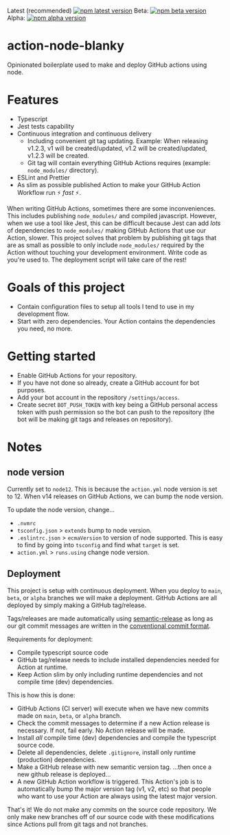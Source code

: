 Latest (recommended) [![npm latest version](https://img.shields.io/npm/v/levibostian/action-node-blanky/latest.svg)](https://www.npmjs.com/package/levibostian/action-node-blanky)
Beta: [![npm beta version](https://img.shields.io/npm/v/levibostian/action-node-blanky/beta.svg)](https://www.npmjs.com/package/levibostian/action-node-blanky)
Alpha: [![npm alpha version](https://img.shields.io/npm/v/levibostian/action-node-blanky/alpha.svg)](https://www.npmjs.com/package/levibostian/action-node-blanky)

# action-node-blanky

Opinionated boilerplate used to make and deploy GitHub actions using node.

# Features

- Typescript
- Jest tests capability
- Continuous integration and continuous delivery
  - Including convenient git tag updating. Example: When releasing v1.2.3, v1 will be created/updated, v1.2 will be created/updated, v1.2.3 will be created.
  - Git tag will contain everything GitHub Actions requires (example: `node_modules/` directory).
- ESLint and Prettier
- As slim as possible published Action to make your GitHub Action Workflow run ⚡ _fast_ ⚡.

When writing GitHub Actions, sometimes there are some inconveniences. This includes publishing `node_modules/` and compiled javascript. However, when we use a tool like Jest, this can be difficult because Jest can add _lots_ of dependencies to `node_modules/` making GitHub Actions that use our Action, slower. This project solves that problem by publishing git tags that are as small as possible to only include `node_modules/` required by the Action without touching your development environment. Write code as you're used to. The deployment script will take care of the rest!

# Goals of this project

- Contain configuration files to setup all tools I tend to use in my development flow.
- Start with zero dependencies. Your Action contains the dependencies you need, no more.

# Getting started

- Enable GitHub Actions for your repository.
- If you have not done so already, create a GitHub account for bot purposes.
- Add your bot account in the repository `/settings/access`.
- Create secret `BOT_PUSH_TOKEN` with key being a GitHub personal access token with push permission so the bot can push to the repository (the bot will be making git tags and releases on repository).

# Notes

## node version

Currently set to `node12`. This is because the `action.yml` node version is set to 12. When v14 releases on GitHub Actions, we can bump the node version.

To update the node version, change...

- `.nvmrc`
- `tsconfig.json` > `extends` bump to node version.
- `.eslintrc.json` > `ecmaVersion` to version of node supported. This is easy to find by going into `tsconfig` and find what `target` is set.
- `action.yml` > `runs.using` change node version.

## Deployment

This project is setup with continuous deployment. When you deploy to `main`, `beta`, or `alpha` branches we will make a deployment. GitHub Actions are all deployed by simply making a GitHub tag/release.

Tags/releases are made automatically using [semantic-release](https://github.com/semantic-release/semantic-release) as long as our git commit messages are written in the [conventional commit format](https://www.conventionalcommits.org/).

Requirements for deployment:

- Compile typescript source code
- GitHub tag/release needs to include installed dependencies needed for Action at runtime.
- Keep Action slim by only including runtime dependencies and not compile time (dev) dependencies.

This is how this is done:

- GitHub Actions (CI server) will execute when we have new commits made on `main`, `beta`, or `alpha` branch.
- Check the commit messages to determine if a new Action release is necessary. If not, fail early. No Action release will be made.
- Install _all_ compile time (dev) dependencies and compile the typescript source code.
- Delete all dependencies, delete `.gitignore`, install only runtime (production) dependencies.
- Make a GitHub release with new semantic version tag.
  ...then once a new github release is deployed...
- A new GitHub Action workflow is triggered. This Action's job is to automatically bump the major version tag (v1, v2, etc) so that people who want to use your Action are always using the latest major version.

That's it! We do not make any commits on the source code repository. We only make new branches off of our source code with these modifications since Actions pull from git tags and not branches.

